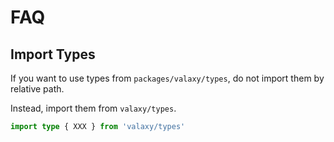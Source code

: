 # FAQ

## Import Types

If you want to use types from `packages/valaxy/types`, do not import them by relative path.

Instead, import them from `valaxy/types`.

```ts
import type { XXX } from 'valaxy/types'
```
